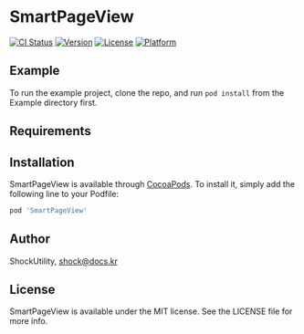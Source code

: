 # SmartPageView

[![CI Status](http://img.shields.io/travis/ShockUtility/SmartPageView.svg?style=flat)](https://travis-ci.org/ShockUtility/SmartPageView)
[![Version](https://img.shields.io/cocoapods/v/SmartPageView.svg?style=flat)](http://cocoapods.org/pods/SmartPageView)
[![License](https://img.shields.io/cocoapods/l/SmartPageView.svg?style=flat)](http://cocoapods.org/pods/SmartPageView)
[![Platform](https://img.shields.io/cocoapods/p/SmartPageView.svg?style=flat)](http://cocoapods.org/pods/SmartPageView)

## Example

To run the example project, clone the repo, and run `pod install` from the Example directory first.

## Requirements

## Installation

SmartPageView is available through [CocoaPods](http://cocoapods.org). To install
it, simply add the following line to your Podfile:

```ruby
pod 'SmartPageView'
```

## Author

ShockUtility, shock@docs.kr

## License

SmartPageView is available under the MIT license. See the LICENSE file for more info.
